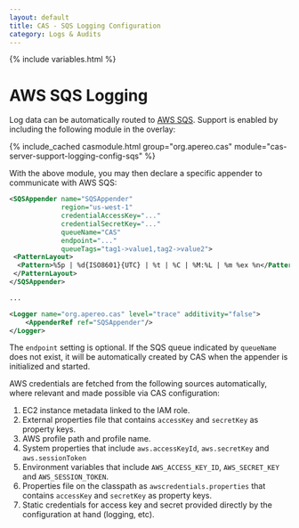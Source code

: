 ```yaml
---
layout: default
title: CAS - SQS Logging Configuration
category: Logs & Audits
---
```


{% include variables.html %}

# AWS SQS Logging

Log data can be automatically routed to [AWS SQS](https://aws.amazon.com/sqs/). Support 
is enabled by including the following module in the overlay:

{% include_cached casmodule.html group="org.apereo.cas" module="cas-server-support-logging-config-sqs" %}

With the above module, you may then declare a specific appender to communicate with AWS SQS:

```xml
<SQSAppender name="SQSAppender"
             region="us-west-1"
             credentialAccessKey="..."
             credentialSecretKey="..."
             queueName="CAS"
             endpoint="..."
             queueTags="tag1->value1,tag2->value2">
 <PatternLayout>
  <Pattern>%5p | %d{ISO8601}{UTC} | %t | %C | %M:%L | %m %ex %n</Pattern>
 </PatternLayout>
</SQSAppender>

...

<Logger name="org.apereo.cas" level="trace" additivity="false">
    <AppenderRef ref="SQSAppender"/>
</Logger>
```
 
The `endpoint` setting is optional. If the SQS queue indicated by `queueName` does not exist, it will be automatically
created by CAS when the appender is initialized and started.

AWS credentials are fetched from the following sources automatically, where relevant and made possible via CAS configuration:

1. EC2 instance metadata linked to the IAM role.
2. External properties file that contains `accessKey` and `secretKey` as property keys.
3. AWS profile path and profile name.
4. System properties that include `aws.accessKeyId`, `aws.secretKey` and `aws.sessionToken`
5. Environment variables that include `AWS_ACCESS_KEY_ID`, `AWS_SECRET_KEY` and `AWS_SESSION_TOKEN`.
6. Properties file on the classpath as `awscredentials.properties` that contains `accessKey` and `secretKey` as property keys.
7. Static credentials for access key and secret provided directly by the configuration at hand (logging, etc).
